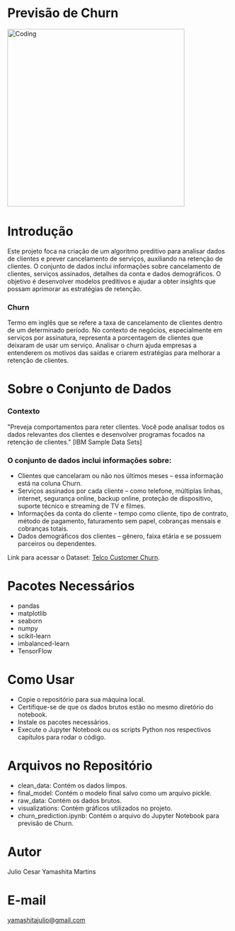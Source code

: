 # Previsão de Churn

<img align="center" alt="Coding" width="400" src="https://propz.com.br/wp-content/uploads/2022/12/capa-6-jpg-1200x900.webp">

# Introdução
Este projeto foca na criação de um algoritmo preditivo para analisar dados de clientes e prever cancelamento de serviços, auxiliando na retenção de clientes. O conjunto de dados inclui informações sobre cancelamento de clientes, serviços assinados, detalhes da conta e dados demográficos. O objetivo é desenvolver modelos preditivos e ajudar a obter insights que possam aprimorar as estratégias de retenção.

### Churn
Termo em inglês que se refere a taxa de cancelamento de clientes dentro de um determinado período. No contexto de negócios, especialmente em serviços por assinatura, representa a porcentagem de clientes que deixaram de usar um serviço. Analisar o churn ajuda empresas a entenderem os motivos das saídas e criarem estratégias para melhorar a retenção de clientes.

# Sobre o Conjunto de Dados

### Contexto
"Preveja comportamentos para reter clientes. Você pode analisar todos os dados relevantes dos clientes e desenvolver programas focados na retenção de clientes." [IBM Sample Data Sets]

### O conjunto de dados inclui informações sobre:
- Clientes que cancelaram ou não nos últimos meses – essa informação está na coluna Churn.
- Serviços assinados por cada cliente – como telefone, múltiplas linhas, internet, segurança online, backup online, proteção de dispositivo, suporte técnico e streaming de TV e filmes.
- Informações da conta do cliente – tempo como cliente, tipo de contrato, método de pagamento, faturamento sem papel, cobranças mensais e cobranças totais.
- Dados demográficos dos clientes – gênero, faixa etária e se possuem parceiros ou dependentes.
  
Link para acessar o Dataset: [Telco Customer Churn](https://www.kaggle.com/datasets/blastchar/telco-customer-churn).

# Pacotes Necessários
- pandas
- matplotlib
- seaborn
- numpy
- scikit-learn 
- imbalanced-learn
- TensorFlow

# Como Usar
- Copie o repositório para sua máquina local.
- Certifique-se de que os dados brutos estão no mesmo diretório do notebook.
- Instale os pacotes necessários.
- Execute o Jupyter Notebook ou os scripts Python nos respectivos capítulos para rodar o código.

# Arquivos no Repositório
- clean_data: Contém os dados limpos.
- final_model: Contém o modelo final salvo como um arquivo pickle.
- raw_data: Contém os dados brutos.
- visualizations: Contém gráficos utilizados no projeto.
- churn_prediction.ipynb: Contém o arquivo do Jupyter Notebook para previsão de Churn.

# Autor
Julio Cesar Yamashita Martins

# E-mail
yamashitajulio@gmail.com

